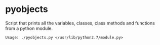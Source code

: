 pyobjects
=========

Script that prints all the variables, classes, class methods and functions from a python module.

`Usage: ./pyobjects.py </usr/lib/python2.7/module.py>`